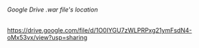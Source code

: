 ###### Google Drive .war file's location
https://drive.google.com/file/d/1O0IYGU7zWLPRPxg21ymFsdN4-oMx53vx/view?usp=sharing